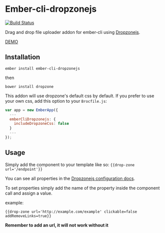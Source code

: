 # Ember-cli-dropzonejs
[![Build Status](https://travis-ci.org/FutoRicky/ember-cli-dropzonejs.svg?branch=test%2Ftarvis-ci-implementation)](https://travis-ci.org/FutoRicky/ember-cli-dropzonejs)

Drag and drop file uploader addon for ember-cli using [Dropzonejs](http://www.dropzonejs.com/).

[DEMO](http://futoricky.github.io/ember-cli-dropzonejs/)

Installation
-------------
`ember install ember-cli-dropzonejs`

then

`bower install dropzone`

This addon will use dropzone's default css by default. If you prefer to use your own css, add this option to your `Brocfile.js`:

```javascript
var app = new EmberApp({
  ---
  emberCliDropzonejs: {
    includeDropzoneCss: false
  }
  ---
});
```


Usage
-------------
Simply add the component to your template like so: `{{drop-zone url='/endpoint'}}`

You can see all properties in the [Dropzonejs configuration docs](http://www.dropzonejs.com/#configuration).

To set properties simply add the name of the property inside the component call and assign a value.

example:

`{{drop-zone url='http://example.com/example' clickable=false addRemoveLinks=true}}`

**Remember to add an url, it will not work without it**
